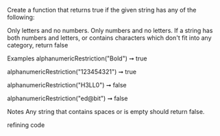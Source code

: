 Create a function that returns true if the given string has any of the following:

Only letters and no numbers.
Only numbers and no letters.
If a string has both numbers and letters, or contains characters which don't fit into any category, return false

Examples
alphanumericRestriction("Bold") ➞ true

alphanumericRestriction("123454321") ➞ true

alphanumericRestriction("H3LL0") ➞ false

alphanumericRestriction("ed@bit") ➞ false

Notes
Any string that contains spaces or is empty should return false.

refining code